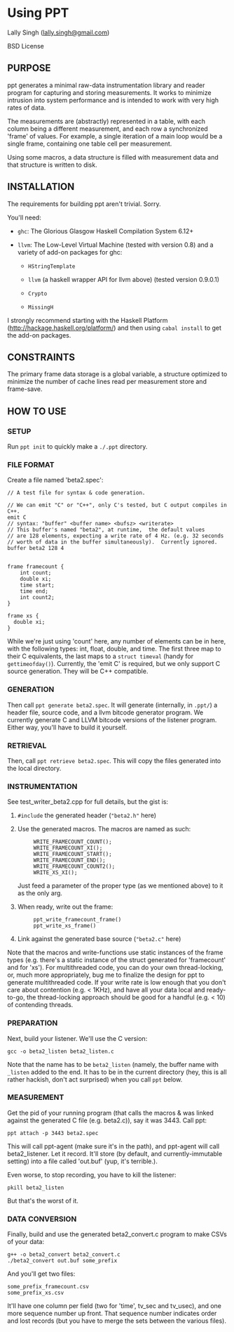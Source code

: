 Using PPT
=========

Lally Singh (lally.singh@gmail.com)

BSD License

PURPOSE
-------

ppt generates a minimal raw-data instrumentation library and reader
program for capturing and storing measurements.  It works to minimize
intrusion into system performance and is intended to work with very
high rates of data.

The measurements are (abstractly) represented in a table, with each
column being a different measurement, and each row a synchronized
'frame' of values.  For example, a single iteration of a main loop
would be a single frame, containing one table cell per measurement.

Using some macros, a data structure is filled with measurement data
and that structure is written to disk.  

INSTALLATION
------------

The requirements for building ppt aren't trivial.  Sorry.

You'll need:

 -  `ghc`: The Glorious Glasgow Haskell Compilation System  6.12+

 -  `llvm`: The Low-Level Virtual Machine (tested with version 0.8)
     and a variety of add-on packages for ghc:

    - `HStringTemplate`

    - `llvm` (a haskell wrapper API for llvm above) (tested version 0.9.0.1)

    - `Crypto`

    - `MissingH`


I strongly recommend starting with the Haskell Platform 
(http://hackage.haskell.org/platform/) and then using 
`cabal install` to get the add-on packages.

CONSTRAINTS
-----------

The primary frame data storage is a global variable, a structure
optimized to minimize the number of cache lines read per measurement
store and frame-save.

HOW TO USE
----------

### SETUP

Run `ppt init` to quickly make a `./.ppt` directory.

### FILE FORMAT

Create a file named 'beta2.spec':

    // A test file for syntax & code generation.
    
    // We can emit "C" or "C++", only C's tested, but C output compiles in C++.
    emit C
    // syntax: "buffer" <buffer name> <bufsz> <writerate>
    // This buffer's named "beta2", at runtime,  the default values
    // are 128 elements, expecting a write rate of 4 Hz. (e.g. 32 seconds
    // worth of data in the buffer simultaneously).  Currently ignored.
    buffer beta2 128 4
    
    
    frame framecount {
        int count;
        double xi;
        time start;
        time end;
        int count2;
    } 
    
    frame xs {
      double xi;
    }
    

While we're just using 'count' here, any number of elements can be in here,
with the following types: int, float, double, and time.  The first three map to
their C equivalents, the last maps to a `struct timeval` (handy for
`gettimeofday()`).  Currently, the 'emit C' is required, but we only support C
source generation.  They will be C++ compatible.

### GENERATION

Then call `ppt generate beta2.spec`.  It will generate (internally, in `.ppt/`) a
header file, source code, and a llvm bitcode generator program.  We currently 
generate C and LLVM bitcode versions of the listener program.  Either way, you'll
have to build it yourself.

### RETRIEVAL

Then, call `ppt retrieve beta2.spec`.  This will copy the files generated into
the local directory.

### INSTRUMENTATION

See test_writer_beta2.cpp for full details, but the gist is:

1. `#include` the generated header (`"beta2.h"` here)

2. Use the generated macros.  The macros are named as such:

            WRITE_FRAMECOUNT_COUNT();
            WRITE_FRAMECOUNT_XI();
            WRITE_FRAMECOUNT_START();
            WRITE_FRAMECOUNT_END();
            WRITE_FRAMECOUNT_COUNT2();
            WRITE_XS_XI();

    Just feed a parameter of the proper type (as we mentioned above) to it as the only arg.

3. When ready, write out the frame:

            ppt_write_framecount_frame()
            ppt_write_xs_frame()

4. Link against the generated base source (`"beta2.c"` here)

Note that the macros and write-functions use static instances of the frame
types (e.g.  there's a static instance of the struct generated for 'framecount'
and for 'xs').  For multithreaded code, you can do your own thread-locking, or,
much more appropriately, bug me to finalize the design for ppt to generate
multithreaded code.  If your write rate is low enough that you don't care about
contention (e.g. < 1KHz), and have all your data local and ready-to-go, the
thread-locking approach should be good for a handful (e.g. < 10) of contending
threads.


### PREPARATION

Next, build your listener.  We'll use the C version:

    gcc -o beta2_listen beta2_listen.c

Note that the name has to be `beta2_listen` (namely, the buffer name with `_listen`
added to the end.  It has to be in the current directory (hey, this is all
rather hackish, don't act surprised) when you call `ppt` below.

### MEASUREMENT

Get the pid of your running program (that calls the macros & was linked against
the generated C file (e.g. beta2.c)), say it was 3443.  Call ppt:

    ppt attach -p 3443 beta2.spec

This will call ppt-agent (make sure it's in the path), and ppt-agent will call
beta2_listener.  Let it record.  It'll store (by default, and
currently-immutable setting) into a file called 'out.buf' (yup, it's
terrible.).

Even worse, to stop recording, you have to kill the listener:

    pkill beta2_listen

But that's the worst of it.

### DATA CONVERSION

Finally, build and use the generated beta2_convert.c program to make CSVs of your data:

    g++ -o beta2_convert beta2_convert.c
    ./beta2_convert out.buf some_prefix

And you'll get two files:

    some_prefix_framecount.csv
    some_prefix_xs.csv

It'll have one column per field (two for 'time', tv_sec and tv_usec), and one
more sequence number up front.  That sequence number indicates order and lost
records (but you have to merge the sets between
the various files).
